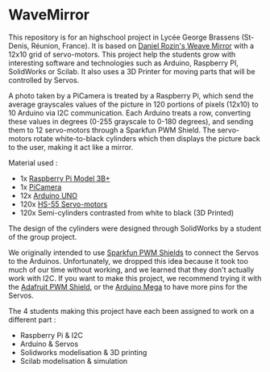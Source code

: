 # WaveMirror

This repository is for an highschool project in Lycée George Brassens (St-Denis, Réunion, France). It is based on [Daniel Rozin's Weave Mirror](https://smoothware.com/danny/weavemirror.html) with a 12x10 grid of servo-motors. This project help the students grow with interesting software and technologies such as Arduino, Raspberry PI, SolidWorks or Scilab. It also uses a 3D Printer for moving parts that will be controlled by Servos.

A photo taken by a PiCamera is treated by a Raspberry Pi, which send the average grayscales values of the picture in 120 portions of pixels (12x10) to 10 Arduino via I2C communication. Each Arduino treats a row, converting these values in degrees (0-255 grayscale to 0-180 degrees), and sending them to 12 servo-motors through a Sparkfun PWM Shield. The servo-motors rotate  white-to-black cylinders which then displays the picture back to the user, making it act like a mirror. 

Material used :
- 1x [Raspberry Pi Model 3B+](https://www.raspberrypi.org/products/raspberry-pi-3-model-b/)
- 1x [PiCamera](https://www.amazon.com/Raspberry-Pi-Camera-Module-Megapixel/dp/B01ER2SKFS)
- 12x [Arduino UNO](https://store.arduino.cc/arduino-uno-rev3)
- 120x [HS-55 Servo-motors](https://www.servocity.com/hitec-hs-55-servo)
- 120x Semi-cylinders contrasted from white to black (3D Printed)

The design of the cylinders were designed through SolidWorks by a student of the group project. 

We originally intended to use [Sparkfun PWM Shields](https://www.sparkfun.com/products/10615) to connect the Servos to the Arduinos. Unfortunately, we dropped this idea because it took too much of our time without working, and we learned that they don't actually work with I2C. 
If you want to make this project, we recommend trying it with the [Adafruit PWM Shield](https://www.adafruit.com/product/1411), or the [Arduino Mega](https://store.arduino.cc/arduino-mega-2560-rev3) to have more pins for the Servos.

The 4 students making this project have each been assigned to work on a different part :
- Raspberry Pi & I2C
- Arduino & Servos
- Solidworks modelisation & 3D printing
- Scilab modelisation & simulation
